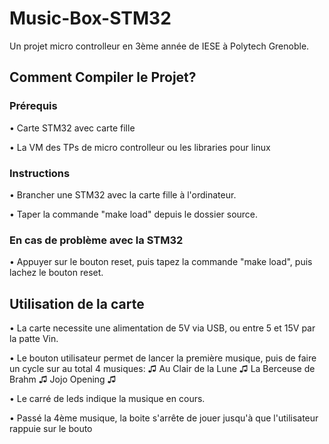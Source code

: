 # Music-Box-STM32
Un projet micro controlleur en 3ème année de IESE à Polytech Grenoble.


## Comment Compiler le Projet?

### Prérequis

• Carte STM32 avec carte fille

• La VM des TPs de micro controlleur ou les libraries pour linux

### Instructions

• Brancher une STM32 avec la carte fille à l'ordinateur.

• Taper la commande "make load" depuis le dossier source.

### En cas de problème avec la STM32

• Appuyer sur le bouton reset, puis tapez la commande "make load", puis lachez le bouton reset.

## Utilisation de la carte

• La carte necessite une alimentation de 5V via USB, ou entre 5 et 15V par la patte Vin.

• Le bouton utilisateur permet de lancer la première musique, puis de faire un cycle sur au total 4 musiques:
  ♫ Au Clair de la Lune
  ♫ La Berceuse de Brahm
  ♫ Jojo Opening
  ♫ 
  
• Le carré de leds indique la musique en cours.

• Passé la 4ème musique, la boite s'arrête de jouer jusqu'à que l'utilisateur rappuie sur le bouto
